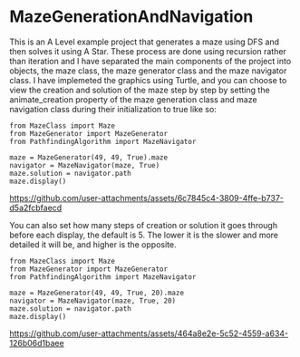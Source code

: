 # MazeGenerationAndNavigation
This is an A Level example project that generates a maze using DFS and then solves it using A Star. These process are done using recursion rather than iteration and I have separated the main components of the project into objects, the maze class, the maze generator class and the maze navigator class.
I have implemeted the graphics using Turtle, and you can choose to view the creation and solution of the maze step by step by setting the animate_creation property of the maze generation class and maze navigation class during their initialization to true like so:
```
from MazeClass import Maze
from MazeGenerator import MazeGenerator
from PathfindingAlgorithm import MazeNavigator

maze = MazeGenerator(49, 49, True).maze
navigator = MazeNavigator(maze, True)
maze.solution = navigator.path
maze.display()
```


https://github.com/user-attachments/assets/6c7845c4-3809-4ffe-b737-d5a2fcbfaecd


You can also set how many steps of creation or solution it goes through before each display, the default is 5. The lower it is the slower and more detailed it will be, and higher is the opposite.
```
from MazeClass import Maze
from MazeGenerator import MazeGenerator
from PathfindingAlgorithm import MazeNavigator

maze = MazeGenerator(49, 49, True, 20).maze
navigator = MazeNavigator(maze, True, 20)
maze.solution = navigator.path
maze.display()
```


https://github.com/user-attachments/assets/464a8e2e-5c52-4559-a634-126b06d1baee



